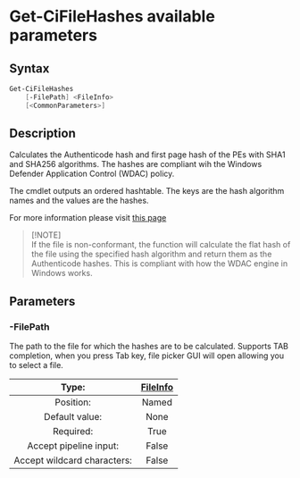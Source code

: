 # Get-CiFileHashes available parameters

## Syntax

```powershell
Get-CiFileHashes
    [-FilePath] <FileInfo>
    [<CommonParameters>]
```

## Description

Calculates the Authenticode hash and first page hash of the PEs with SHA1 and SHA256 algorithms. The hashes are compliant wih the Windows Defender Application Control (WDAC) policy.

The cmdlet outputs an ordered hashtable. The keys are the hash algorithm names and the values are the hashes.

For more information please visit [this page](https://learn.microsoft.com/en-us/windows/security/application-security/application-control/windows-defender-application-control/design/select-types-of-rules-to-create#more-information-about-hashes)

> [!NOTE]\
>  If the file is non-conformant, the function will calculate the flat hash of the file using the specified hash algorithm and return them as the Authenticode hashes. This is compliant with how the WDAC engine in Windows works.

## Parameters

### -FilePath

The path to the file for which the hashes are to be calculated. Supports TAB completion, when you press Tab key, file picker GUI will open allowing you to select a file.

<div align='center'>

| Type: |[FileInfo](https://learn.microsoft.com/en-us/dotnet/api/system.io.fileinfo)|
| :-------------: | :-------------: |
| Position: | Named |
| Default value: | None |
| Required: | True |
| Accept pipeline input: | False |
| Accept wildcard characters: | False |

</div>

<br>
